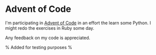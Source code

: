# Advent of Code

I'm participating in [Advent of Code](http://adventofcode.org) in an effort the learn some Python. I might redo the exercises in Ruby some day.

Any feedback on my code is appreciated.

% Added for testing purposes %
